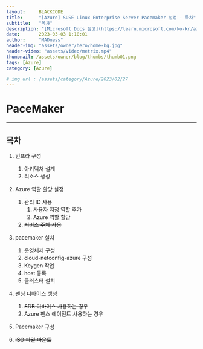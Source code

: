 ```yaml
---
layout:     BLACKCODE
title:      "[Azure] SUSE Linux Enterprise Server Pacemaker 설정 - 목차"
subtitle:   "목차"
description: "[Microsoft Docs 참고](https://learn.microsoft.com/ko-kr/azure/sap/workloads/high-availability-guide-suse-pacemaker#a-assign-the-custom-role-to-the-service-principal)"
date:       2023-03-03 1:10:01
author:     "MADness"
header-img: "assets/owner/hero/home-bg.jpg"
header-video: "assets/video/metrix.mp4"
thumbnail: /assets/owner/blog/thumbs/thumb01.png
tags: [Azure]
category: [Azure]

# img url : /assets/category/Azure/2023/02/27
---
```



# PaceMaker

---
## 목차
1. 인프라 구성
    1. 아키텍처 설계
    2. 리소스 생성

2. Azure 역할 할당 설정
    1. 관리 ID 사용
        1. 사용자 지정 역할 추가
        2. Azure 역할 할당
    2. ~~서비스 주체 사용~~

3. pacemaker 설치
    1. 운영체제 구성
    2. cloud-netconfig-azure 구성
    3. Keygen 작업
    4. host 등록
    5. 클러스터 설치

4. 펜싱 디바이스 생성
    1. ~~SDB 디바이스 사용하는 경우~~
    2. Azure 펜스 에이전트 사용하는 경우

5. Pacemaker 구성

6. ~~ISO 파일 마운트~~
